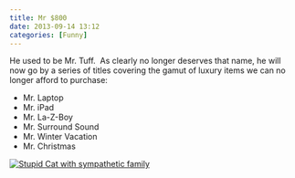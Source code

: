 ```yaml
---
title: Mr $800
date: 2013-09-14 13:12
categories: [Funny]
---
```

He used to be Mr. Tuff.  As clearly no longer deserves that name, he will now go by a series of titles covering the gamut of luxury items we can no longer afford to purchase:

 - Mr. Laptop
 - Mr. iPad
 - Mr. La-Z-Boy
 - Mr. Surround Sound
 - Mr. Winter Vacation
 - Mr. Christmas

[<img src="https://lh3.googleusercontent.com/x2NDh0Q3CEx-PLhAMyly6BRM0EebuQqa2qwBJOQy5YVbJE30BOOkYjkpyUkLZF8HJac4a66FHr2UgGh4Nbzr4-voi6bG8TraFFXhZCZgOXV36v4PaMRaCht67xrhOiuAWa5ufriDb7gXDvyCv1IIhMKuU5u8owMpPgusAUANS-Eosw45IVLlggumzhl5h5kFDKE4Warde4o4vbiMFhz7esQdbZtj-D7QHDAjqKfT5PksWt8Dh99EVCyWot7bb5PUFPR90szBKznpbm9GaeAQv4Ob99BeU8QGeUt2URkZoorJhz7qDs87huThP4DOzrYmbaf9x7K5HTr-2OFJr5hGA56kcZrzbhO92UkAkEblxYrwTTxdWACZZg6yYlUpXMt5OdcPnf4P_S8OBUhvl5Ep64CviwkE0JHoYsJ5Zla0U8EQm1TUx8mUNZt48x22P3bHEWBeVOW3aU99ev1L2E_VgAM0jpBDJyoyesSQ-tEMFOfy4G668Ou8VBGzBN6PaStTmk7XEfuw-sqwVHqoDRBAFAjz90lLJbbO0Q3zjXi8MfNrtKGvYFuCCXB_FB9rLMWp47dXz9RJXLVp2AAaGyb7-eWn3ejYAi_FysuvMPju6ucEG8ylPUKdPvzo-_8PUV19B_Bt-JbPHcpAIc078m10GPxVqgh811xqtBA1FX760abSXgAcaKKqrmPmbA=w895-h1193-no" alt="Stupid Cat with sympathetic family" class="wyseguys-album"/>](https://photos.app.goo.gl/AzJj6cDyHEXxt2dA8)